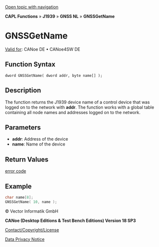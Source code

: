 [Open topic with navigation](../../../../../../CANoeDEFamily.htm#Topics/CAPLFunctions/J1939/GNSSNodeLayer/Functions/CAPLfunctionGNSSgetname.md)

**CAPL Functions** » **J1939** » **GNSS NL** » **GNSSGetName**

# GNSSGetName

[Valid for](../../../../Shared/FeatureAvailability.md): CANoe DE • CANoe4SW DE

## Function Syntax

```
dword GNSSGetName( dword addr, byte name[] );
```

## Description

The function returns the J1939 device name of a control device that was logged on to the network with **addr**. The function works with a global table containing all node names and addresses logged on to the network.

## Parameters

- **addr**: Address of the device
- **name**: Name of the device

## Return Values

[error code](../CAPLfunctionsGNSSNLErrorCodesGetLastError.md)

## Example

```c
char name[8];
GNSSGetName( 10, name );
```

© Vector Informatik GmbH

**CANoe (Desktop Editions & Test Bench Editions) Version 18 SP3**

[Contact/Copyright/License](../../../../Shared/ContactCopyrightLicense.md)

[Data Privacy Notice](https://www.vector.com/int/en/company/get-info/privacy-policy/)
